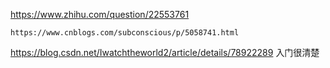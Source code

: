 


https://www.zhihu.com/question/22553761

	https://www.cnblogs.com/subconscious/p/5058741.html



https://blog.csdn.net/Iwatchtheworld2/article/details/78922289  入门很清楚
<!--stackedit_data:
eyJoaXN0b3J5IjpbNjA0NTE2ODQ3XX0=
-->